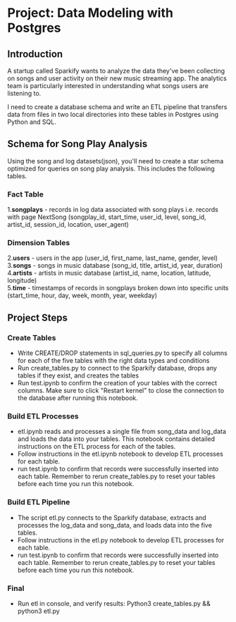 # Project: Data Modeling with Postgres
## Introduction
A startup called Sparkify wants to analyze the data they've been collecting on songs and user activity on their new music streaming app. The analytics team is particularly interested in understanding what songs users are listening to. 

I need to create a database schema and write an ETL pipeline that transfers data from files in two local directories into these tables in Postgres using Python and SQL.

## Schema for Song Play Analysis
Using the song and log datasets(json), you'll need to create a star schema optimized for queries on song play analysis. This includes the following tables.

### Fact Table
1.**songplays** - records in log data associated with song plays i.e. records with page NextSong (songplay_id, start_time, user_id, level, song_id, artist_id, session_id, location, user_agent)
### Dimension Tables
2.**users** - users in the app (user_id, first_name, last_name, gender, level)   
3.**songs** - songs in music database (song_id, title, artist_id, year, duration)  
4.**artists** - artists in music database (artist_id, name, location, latitude, longitude)  
5.**time** - timestamps of records in songplays broken down into specific units (start_time, hour, day, week, month, year, weekday)

## Project Steps
### Create Tables
* Write CREATE/DROP statements in sql_queries.py to specify all columns for each of the five tables with the right data types and conditions
* Run create_tables.py to connect to the Sparkify database, drops any tables if they exist, and creates the tables
* Run test.ipynb to confirm the creation of your tables with the correct columns. Make sure to click "Restart kernel" to close the connection to the database after running this notebook.

### Build ETL Processes
* etl.ipynb reads and processes a single file from song_data and log_data and loads the data into your tables. This notebook contains detailed instructions on the ETL process for each of the tables.
* Follow instructions in the etl.ipynb notebook to develop ETL processes for each table. 
* run test.ipynb to confirm that records were successfully inserted into each table. Remember to rerun create_tables.py to reset your tables before each time you run this notebook.

### Build ETL Pipeline
* The script etl.py connects to the Sparkify database, extracts and processes the log_data and song_data, and loads data into the five tables.
* Follow instructions in the etl.py notebook to develop ETL processes for each table. 
* run test.ipynb to confirm that records were successfully inserted into each table. Remember to rerun create_tables.py to reset your tables before each time you run this notebook.

### Final
* Run etl in console, and verify results: Python3 create_tables.py && python3 etl.py
